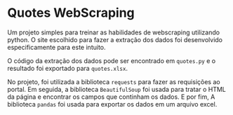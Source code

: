 # Quotes WebScraping

Um projeto simples para treinar as habilidades de webscraping utilizando python.
O site escolhido para fazer a extração dos dados foi desenvolvido especificamente para este intuito.

O código da extração dos dados pode ser encontrado em `quotes.py` e o resultado foi exportado para `quotes.xlsx`.

No projeto, foi utilizada a biblioteca `requests` para fazer as requisições ao portal. Em seguida, a biblioteca `BeautifulSoup` foi usada para tratar o HTML da página e encontrar os campos que continham os dados. E por fim, A biblioteca `pandas` foi usada para exportar os dados em um arquivo excel.
